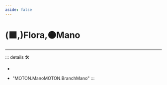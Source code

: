 ```yaml
---
aside: false
---
```

# (🟩,)<ekos>Flora</ekos>,🟠<motor>Mano</motor>

---

<!-- =================================================== -->
<!-- =================================================== -->
<!-- =================================================== -->
<!-- =================================================== -->
<!-- =================================================== -->
::: details 🛠

-

- "MOTON.ManoMOTON.BranchMano"
:::
